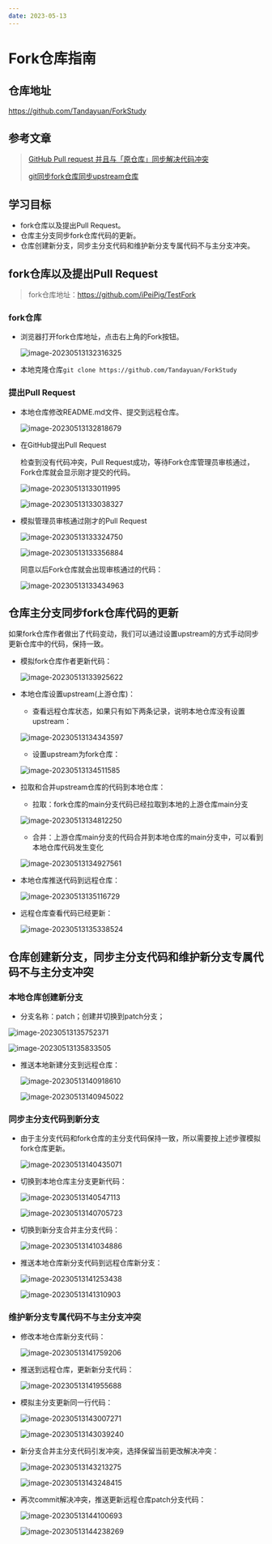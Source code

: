 ```yaml
---
date: 2023-05-13
---
```

# Fork仓库指南

## 仓库地址
https://github.com/Tandayuan/ForkStudy


## 参考文章

> [GitHub Pull request 并且与「原仓库」同步解决代码冲突](https://zhuanlan.zhihu.com/p/337949346)
>
> [git同步fork仓库同步upstream仓库](https://blog.csdn.net/weixin_43923436/article/details/121613677)

## 学习目标

+ fork仓库以及提出Pull Request。
+ 仓库主分支同步fork仓库代码的更新。
+ 仓库创建新分支，同步主分支代码和维护新分支专属代码不与主分支冲突。

## fork仓库以及提出Pull Request

>  fork仓库地址：https://github.com/iPeiPig/TestFork

### fork仓库

+ 浏览器打开fork仓库地址，点击右上角的Fork按钮。

  ![image-20230513132316325](images/Fork指南/image-20230513132316325.png)

+ 本地克隆仓库`git clone https://github.com/Tandayuan/ForkStudy`

### 提出Pull Request

+ 本地仓库修改README.md文件、提交到远程仓库。

  ![image-20230513132818679](images/Fork指南/image-20230513132818679.png)

+ 在GitHub提出Pull Request

  检查到没有代码冲突，Pull Request成功，等待Fork仓库管理员审核通过，Fork仓库就会显示刚才提交的代码。

  ![image-20230513133011995](images/Fork指南/image-20230513133011995.png)

  ![image-20230513133038327](images/Fork指南/image-20230513133038327.png)

+ 模拟管理员审核通过刚才的Pull Request

  ![image-20230513133324750](images/Fork指南/image-20230513133324750.png)

  ![image-20230513133356884](images/Fork指南/image-20230513133356884.png)

  同意以后Fork仓库就会出现审核通过的代码：

  ![image-20230513133434963](images/Fork指南/image-20230513133434963.png)

## 仓库主分支同步fork仓库代码的更新

如果fork仓库作者做出了代码变动，我们可以通过设置upstream的方式手动同步更新仓库中的代码，保持一致。

+ 模拟fork仓库作者更新代码：

  ![image-20230513133925622](images/Fork指南/image-20230513133925622.png)

+ 本地仓库设置upstream(上游仓库)：

  + 查看远程仓库状态，如果只有如下两条记录，说明本地仓库没有设置upstream：

  ![image-20230513134343597](images/Fork指南/image-20230513134343597.png)

  + 设置upstream为fork仓库：

  ![image-20230513134511585](images/Fork指南/image-20230513134511585.png)

+ 拉取和合并upstream仓库的代码到本地仓库：

  + 拉取：fork仓库的main分支代码已经拉取到本地的上游仓库main分支

  ![image-20230513134812250](images/Fork指南/image-20230513134812250.png)

  + 合并：上游仓库main分支的代码合并到本地仓库的main分支中，可以看到本地仓库代码发生变化

  ![image-20230513134927561](images/Fork指南/image-20230513134927561.png)

+ 本地仓库推送代码到远程仓库：

  ![image-20230513135116729](images/Fork指南/image-20230513135116729.png)

+ 远程仓库查看代码已经更新：

  ![image-20230513135338524](images/Fork指南/image-20230513135338524.png)

## 仓库创建新分支，同步主分支代码和维护新分支专属代码不与主分支冲突

### 本地仓库创建新分支

+ 分支名称：patch；创建并切换到patch分支；

![image-20230513135752371](images/Fork指南/image-20230513135752371.png)

![image-20230513135833505](images/Fork指南/image-20230513135833505.png)

+ 推送本地新建分支到远程仓库：

  ![image-20230513140918610](images/Fork指南/image-20230513140918610.png)

  ![image-20230513140945022](images/Fork指南/image-20230513140945022.png)

### 同步主分支代码到新分支

+ 由于主分支代码和fork仓库的主分支代码保持一致，所以需要按上述步骤模拟fork仓库更新。

  ![image-20230513140435071](images/Fork指南/image-20230513140435071.png)

+ 切换到本地仓库主分支更新代码：

  ![image-20230513140547113](images/Fork指南/image-20230513140547113.png)

  ![image-20230513140705723](images/Fork指南/image-20230513140705723.png)

+ 切换到新分支合并主分支代码：

  ![image-20230513141034886](images/Fork指南/image-20230513141034886.png)

+ 推送本地仓库新分支代码到远程仓库新分支：

  ![image-20230513141253438](images/Fork指南/image-20230513141253438.png)

  ![image-20230513141310903](images/Fork指南/image-20230513141310903.png)

### 维护新分支专属代码不与主分支冲突

+ 修改本地仓库新分支代码：

  ![image-20230513141759206](images/Fork指南/image-20230513141759206.png)

+ 推送到远程仓库，更新新分支代码：

  ![image-20230513141955688](images/Fork指南/image-20230513141955688.png)

+ 模拟主分支更新同一行代码：

  ![image-20230513143007271](images/Fork指南/image-20230513143007271.png)

  ![image-20230513143039240](images/Fork指南/image-20230513143039240.png)

+ 新分支合并主分支代码引发冲突，选择保留当前更改解决冲突：

  ![image-20230513143213275](images/Fork指南/image-20230513143213275.png)

  ![image-20230513143248415](images/Fork指南/image-20230513143248415.png)

+ 再次commit解决冲突，推送更新远程仓库patch分支代码：

  ![image-20230513144100693](images/Fork指南/image-20230513144100693.png)

  ![image-20230513144238269](images/Fork指南/image-20230513144238269.png)